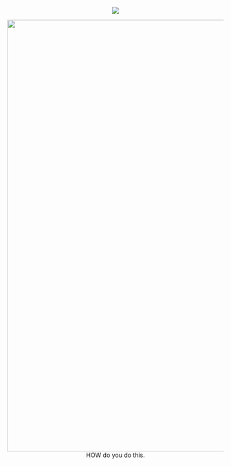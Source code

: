 <div align="center">

![](https://komarev.com/ghpvc/?username=LUMlNE&label=★ᬊ&style=flat-plastic&color=A1A0D5)
<div id="header" align="center">
  <img src="https://files.catbox.moe/dgnkv9.gif" width="1000"/>
</div>
HOW do you do this.
